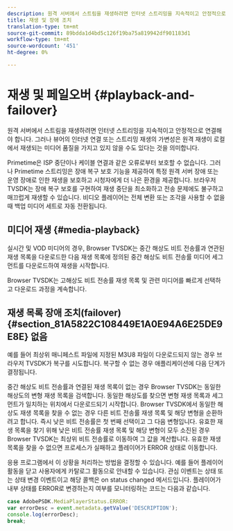```yaml
---
description: 원격 서버에서 스트림을 재생하려면 인터넷 스트리밍을 지속적이고 안정적으로 연결해야 합니다. 그러나 뷰어의 인터넷 연결 또는 스트리밍 재생의 가변성은 원격 재생이 로컬에서 재생되는 미디어 품질을 가지고 있지 않을 수도 있다는 것을 의미합니다.
title: 재생 및 장애 조치
translation-type: tm+mt
source-git-commit: 89bdda1d4bd5c126f19ba75a819942df901183d1
workflow-type: tm+mt
source-wordcount: '451'
ht-degree: 0%

---
```



# 재생 및 페일오버 {#playback-and-failover}

원격 서버에서 스트림을 재생하려면 인터넷 스트리밍을 지속적이고 안정적으로 연결해야 합니다. 그러나 뷰어의 인터넷 연결 또는 스트리밍 재생의 가변성은 원격 재생이 로컬에서 재생되는 미디어 품질을 가지고 있지 않을 수도 있다는 것을 의미합니다.

Primetime은 ISP 중단이나 케이블 연결과 같은 오류로부터 보호할 수 없습니다. 그러나 Primetime 스트리밍은 장애 복구 보호 기능을 제공하여 특정 원격 서버 장애 또는 운영 장애로 인한 재생을 보호하고 시청자에게 더 나은 환경을 제공합니다. 브라우저 TVSDK는 장애 복구 보호를 구현하여 재생 중단을 최소화하고 전송 문제에도 불구하고 매끄럽게 재생할 수 있습니다. 비디오 플레이어는 전체 변환 또는 조각을 사용할 수 없을 때 백업 미디어 세트로 자동 전환됩니다.

## 미디어 재생 {#media-playback}

실시간 및 VOD 미디어의 경우, Browser TVSDK는 중간 해상도 비트 전송률과 연관된 재생 목록을 다운로드한 다음 재생 목록에 정의된 중간 해상도 비트 전송률 미디어 세그먼트를 다운로드하여 재생을 시작합니다.

Browser TVSDK는 고해상도 비트 전송률 재생 목록 및 관련 미디어를 빠르게 선택하고 다운로드 과정을 계속합니다.

## 재생 목록 장애 조치(failover) {#section_81A5822C108449E1A0E94A6E25DE9E8E} 없음

예를 들어 최상위 매니페스트 파일에 지정된 M3U8 파일이 다운로드되지 않는 경우 브라우저 TVSDK가 복구를 시도합니다. 복구할 수 없는 경우 애플리케이션에 다음 단계가 결정됩니다.

중간 해상도 비트 전송률과 연결된 재생 목록이 없는 경우 Browser TVSDK는 동일한 해상도의 변형 재생 목록을 검색합니다. 동일한 해상도를 찾으면 변형 재생 목록과 세그먼트가 일치하는 위치에서 다운로드되기 시작합니다. Browser TVSDK에서 동일한 해상도 재생 목록을 찾을 수 없는 경우 다른 비트 전송률 재생 목록 및 해당 변형을 순환하려고 합니다. 즉시 낮은 비트 전송률은 첫 번째 선택이고 그 다음 변형입니다. 유효한 재생 목록을 찾기 위해 낮은 비트 전송률 재생 목록 및 해당 변형이 모두 소진된 경우 Browser TVSDK는 최상위 비트 전송률로 이동하여 그 값을 계산합니다. 유효한 재생 목록을 찾을 수 없으면 프로세스가 실패하고 플레이어가 ERROR 상태로 이동합니다.

응용 프로그램에서 이 상황을 처리하는 방법을 결정할 수 있습니다. 예를 들어 플레이어 활동을 닫고 사용자에게 카탈로그 활동으로 안내할 수 있습니다. 관심 이벤트는 상태 또는 상태 변경 이벤트이고 해당 콜백은 on status changed 메서드입니다. 플레이어가 내부 상태를 ERROR로 변경하는지 여부를 모니터링하는 코드는 다음과 같습니다.

```js
case AdobePSDK.MediaPlayerStatus.ERROR:  
var errorDesc = event.metadata.getValue('DESCRIPTION'); 
console.log(errorDesc); 
break; 
```
